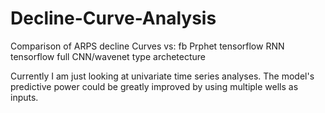 # Decline-Curve-Analysis
Comparison of ARPS decline Curves vs:
  fb Prphet
  tensorflow RNN
  tensorflow full CNN/wavenet type archetecture
  
Currently I am just looking at univariate time series analyses. The model's predictive power could be greatly improved by using multiple wells as inputs.
